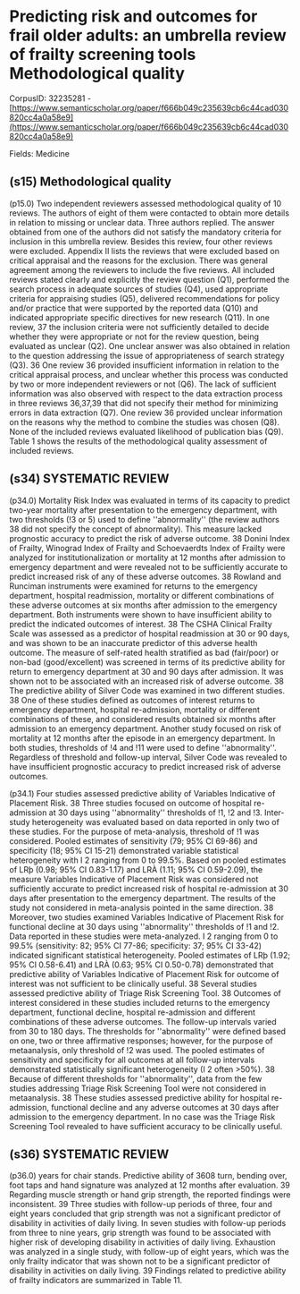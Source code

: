 # Predicting risk and outcomes for frail older adults: an umbrella review of frailty screening tools Methodological quality

CorpusID: 32235281 - [https://www.semanticscholar.org/paper/f666b049c235639cb6c44cad030820cc4a0a58e9](https://www.semanticscholar.org/paper/f666b049c235639cb6c44cad030820cc4a0a58e9)

Fields: Medicine

## (s15) Methodological quality
(p15.0) Two independent reviewers assessed methodological quality of 10 reviews. The authors of eight of them were contacted to obtain more details in relation to missing or unclear data. Three authors replied. The answer obtained from one of the authors did not satisfy the mandatory criteria for inclusion in this umbrella review. Besides this review, four other reviews were excluded. Appendix II lists the reviews that were excluded based on critical appraisal and the reasons for the exclusion. There was general agreement among the reviewers to include the five reviews. All included reviews stated clearly and explicitly the review question (Q1), performed the search process in adequate sources of studies (Q4), used appropriate criteria for appraising studies (Q5), delivered recommendations for policy and/or practice that were supported by the reported data (Q10) and indicated appropriate specific directives for new research (Q11). In one review, 37 the inclusion criteria were not sufficiently detailed to decide whether they were appropriate or not for the review question, being evaluated as unclear (Q2). One unclear answer was also obtained in relation to the question addressing the issue of appropriateness of search strategy (Q3). 36 One review 36 provided insufficient information in relation to the critical appraisal process, and unclear whether this process was conducted by two or more independent reviewers or not (Q6). The lack of sufficient information was also observed with respect to the data extraction process in three reviews 36,37,39 that did not specify their method for minimizing errors in data extraction (Q7). One review 36 provided unclear information on the reasons why the method to combine the studies was chosen (Q8). None of the included reviews evaluated likelihood of publication bias (Q9). Table 1 shows the results of the methodological quality assessment of included reviews.
## (s34) SYSTEMATIC REVIEW
(p34.0) Mortality Risk Index was evaluated in terms of its capacity to predict two-year mortality after presentation to the emergency department, with two thresholds (!3 or 5) used to define ''abnormality'' (the review authors 38 did not specify the concept of abnormality). This measure lacked prognostic accuracy to predict the risk of adverse outcome. 38 Donini Index of Frailty, Winograd Index of Frailty and Schoevaerdts Index of Frailty were analyzed for institutionalization or mortality at 12 months after admission to emergency department and were revealed not to be sufficiently accurate to predict increased risk of any of these adverse outcomes. 38 Rowland and Runciman instruments were examined for returns to the emergency department, hospital readmission, mortality or different combinations of these adverse outcomes at six months after admission to the emergency department. Both instruments were shown to have insufficient ability to predict the indicated outcomes of interest. 38 The CSHA Clinical Frailty Scale was assessed as a predictor of hospital readmission at 30 or 90 days, and was shown to be an inaccurate predictor of this adverse health outcome. The measure of self-rated health stratified as bad (fair/poor) or non-bad (good/excellent) was screened in terms of its predictive ability for return to emergency department at 30 and 90 days after admission. It was shown not to be associated with an increased risk of adverse outcome. 38 The predictive ability of Silver Code was examined in two different studies. 38 One of these studies defined as outcomes of interest returns to emergency department, hospital re-admission, mortality or different combinations of these, and considered results obtained six months after admission to an emergency department. Another study focused on risk of mortality at 12 months after the episode in an emergency department. In both studies, thresholds of !4 and !11 were used to define ''abnormality''. Regardless of threshold and follow-up interval, Silver Code was revealed to have insufficient prognostic accuracy to predict increased risk of adverse outcomes.

(p34.1) Four studies assessed predictive ability of Variables Indicative of Placement Risk. 38 Three studies focused on outcome of hospital re-admission at 30 days using ''abnormality'' thresholds of !1, !2 and !3. Inter-study heterogeneity was evaluated based on data reported in only two of these studies. For the purpose of meta-analysis, threshold of !1 was considered. Pooled estimates of sensitivity (79; 95% CI 69-86) and specificity (18; 95% CI 15-21) demonstrated variable statistical heterogeneity with I 2 ranging from 0 to 99.5%. Based on pooled estimates of LRþ (0.98; 95% CI 0.83-1.17) and LRÀ (1.11; 95% CI 0.59-2.09), the measure Variables Indicative of Placement Risk was considered not sufficiently accurate to predict increased risk of hospital re-admission at 30 days after presentation to the emergency department. The results of the study not considered in meta-analysis pointed in the same direction. 38 Moreover, two studies examined Variables Indicative of Placement Risk for functional decline at 30 days using ''abnormality'' thresholds of !1 and !2. Data reported in these studies were meta-analyzed. I 2 ranging from 0 to 99.5% (sensitivity: 82; 95% CI 77-86; specificity: 37; 95% CI 33-42) indicated significant statistical heterogeneity. Pooled estimates of LRþ (1.92; 95% CI 0.58-6.41) and LRÀ (0.63; 95% CI 0.50-0.78) demonstrated that predictive ability of Variables Indicative of Placement Risk for outcome of interest was not sufficient to be clinically useful. 38 Several studies assessed predictive ability of Triage Risk Screening Tool. 38 Outcomes of interest considered in these studies included returns to the emergency department, functional decline, hospital re-admission and different combinations of these adverse outcomes. The follow-up intervals varied from 30 to 180 days. The thresholds for ''abnormality'' were defined based on one, two or three affirmative responses; however, for the purpose of metaanalysis, only threshold of !2 was used. The pooled estimates of sensitivity and specificity for all outcomes at all follow-up intervals demonstrated statistically significant heterogeneity (I 2 often >50%).  38 Because of different thresholds for ''abnormality'', data from the few studies addressing Triage Risk Screening Tool were not considered in metaanalysis. 38 These studies assessed predictive ability for hospital re-admission, functional decline and any adverse outcomes at 30 days after admission to the emergency department. In no case was the Triage Risk Screening Tool revealed to have sufficient accuracy to be clinically useful.
## (s36) SYSTEMATIC REVIEW
(p36.0) years for chair stands. Predictive ability of 3608 turn, bending over, foot taps and hand signature was analyzed at 12 months after evaluation. 39 Regarding muscle strength or hand grip strength, the reported findings were inconsistent. 39 Three studies with follow-up periods of three, four and eight years concluded that grip strength was not a significant predictor of disability in activities of daily living. In seven studies with follow-up periods from three to nine years, grip strength was found to be associated with higher risk of developing disability in activities of daily living. Exhaustion was analyzed in a single study, with follow-up of eight years, which was the only frailty indicator that was shown not to be a significant predictor of disability in activities on daily living. 39 Findings related to predictive ability of frailty indicators are summarized in Table 11.
